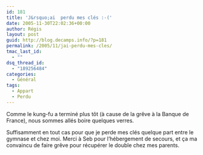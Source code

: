 ```yaml
---
id: 181
title: 'J&rsquo;ai  perdu mes clés :-('
date: 2005-11-30T22:02:36+00:00
author: Régis
layout: post
guid: http://blog.decamps.info/?p=181
permalink: /2005/11/jai-perdu-mes-cles/
tmac_last_id:
  - ""
dsq_thread_id:
  - "189256484"
categories:
  - Général
tags:
  - Appart
  - Perdu
---
```

Comme le kung-fu a terminé plus tôt (à cause de la grêve à la Banque de France), nous sommes allés boire quelques verres.

Suffisamment en tout cas pour que je perde mes clés quelque part entre le gymnase et chez moi. Merci à Seb pour l&rsquo;hébergement de secours, et ça ma convaincu de faire grêve pour récupérer le double chez mes parents.